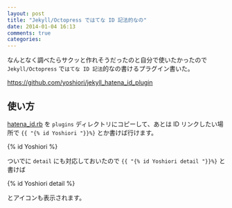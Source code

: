 ```yaml
---
layout: post
title: "Jekyll/Octopress ではてな ID 記法的なの"
date: 2014-01-04 16:13
comments: true
categories: 
---
```

なんとなく調べたらサクッと作れそうだったのと自分で使いたかったので `Jekyll/Octopress` で`はてな ID 記法`的なの書けるプラグイン書いた。

https://github.com/yoshiori/jekyll_hatena_id_plugin

## 使い方
[hatena_id.rb](https://raw.github.com/yoshiori/jekyll_hatena_id_plugin/master/hatena_id.rb) を `plugins` ディレクトリにコピーして、あとは ID リンクしたい場所で
`{{ "{% id Yoshiori "}}%}` とか書けば行けます。

{% id Yoshiori %}


ついでに `detail` にも対応しておいたので `{{ "{% id Yoshiori detail "}}%}` と書けば

{% id Yoshiori detail %}

とアイコンも表示されます。